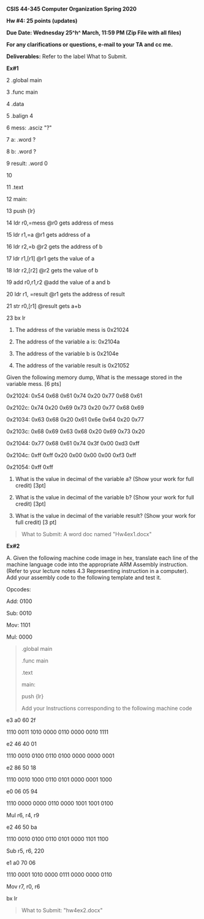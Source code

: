 **CSIS 44-345 Computer Organization Spring 2020**

**Hw #4: 25 points (updates)**

**Due Date: Wednesday 25^h^ March, 11:59 PM (Zip File with all files)**

**For any clarifications or questions, e-mail to your TA and cc me.**

**Deliverables:** Refer to the label What to Submit.

**Ex#1**

2 .global main

3 .func main

4 .data

5 .balign 4

6 mess: .asciz \"?\"

7 a: .word ?

8 b: .word ?

9 result: .word 0

10

11 .text

12 main:

13 push {lr}

14 ldr r0,=mess \@r0 gets address of mess

15 ldr r1,=a \@r1 gets address of a

16 ldr r2,=b \@r2 gets the address of b

17 ldr r1,\[r1\] \@r1 gets the value of a

18 ldr r2,\[r2\] \@r2 gets the value of b

19 add r0,r1,r2 \@add the value of a and b

20 ldr r1, =result \@r1 gets the address of result

21 str r0,\[r1\] \@result gets a+b

23 bx lr

1.  The address of the variable mess is 0x21024

2.  The address of the variable a is: 0x2104a

3.  The address of the variable b is 0x2104e

4.  The address of the variable result is 0x21052

Given the following memory dump, What is the message stored in the variable mess. \[6 pts\]

0x21024: 0x54 0x68 0x61 0x74 0x20 0x77 0x68 0x61

0x2102c: 0x74 0x20 0x69 0x73 0x20 0x77 0x68 0x69

0x21034: 0x63 0x68 0x20 0x61 0x6e 0x64 0x20 0x77

0x2103c: 0x68 0x69 0x63 0x68 0x20 0x69 0x73 0x20

0x21044: 0x77 0x68 0x61 0x74 0x3f 0x00 0xd3 0xff

0x2104c: 0xff 0xff 0x20 0x00 0x00 0x00 0xf3 0xff

0x21054: 0xff 0xff

1.  What is the value in decimal of the variable a? (Show your work for full credit) \[3pt\]

2.  What is the value in decimal of the variable b? (Show your work for full credit) \[3pt\]

3.  What is the value in decimal of the variable result? (Show your work for full credit) \[3 pt\]

> What to Submit: A word doc named "Hw4ex1.docx"

**Ex#2**

A.  Given the following machine code image in hex, translate each line of the machine language code into the appropriate ARM Assembly instruction. (Refer to your lecture notes 4.3 Representing instruction in a computer). Add your assembly code to the following template and test it.

Opcodes:

Add: 0100

Sub: 0010

Mov: 1101

Mul: 0000

> .global main
>
> .func main
>
> .text
>
> main:
>
> push {lr}
>
> Add your Instructions corresponding to the following machine code

e3 a0 60 2f

1110 0011 1010 0000 0110 0000 0010 1111

e2 46 40 01

1110 0010 0100 0110 0100 0000 0000 0001

e2 86 50 18

1110 0010 1000 0110 0101 0000 0001 1000

e0 06 05 94

1110 0000 0000 0110 0000 1001 1001 0100

Mul r6, r4, r9

e2 46 50 ba

1110 0010 0100 0110 0101 0000 1101 1100

Sub r5, r6, 220

e1 a0 70 06

1110 0001 1010 0000 0111 0000 0000 0110

Mov r7, r0, r6

bx lr

> What to Submit: "hw4ex2.docx"
